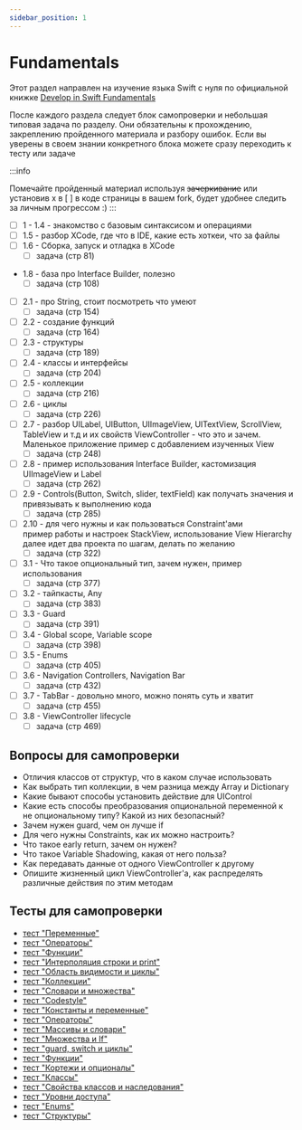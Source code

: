 ```yaml
---
sidebar_position: 1
---
```


# Fundamentals

Этот раздел направлен на изучение языка Swift с нуля по официальной
книжке [Develop in Swift Fundamentals](https://books.apple.com/ru/book/develop-in-swift-fundamentals/id1556365994?l=en)

После каждого раздела следует блок самопроверки и небольшая типовая задача по разделу. Они обязательны к прохождению,
закреплению пройденного материала и разбору ошибок. Если вы уверены в своем знании конкретного блока можете сразу
переходить к тесту или задаче

:::info

Помечайте пройденный материал используя ~~зачеркивание~~ или установив x в [ ] в коде страницы в вашем fork, будет
удобнее следить за личным прогрессом :)
:::

- [ ] 1 - 1.4 - знакомство с базовым синтаксисом и операциями
- [ ] 1.5 - разбор XCode, где что в IDE, какие есть хоткеи, что за файлы
- [ ] 1.6 - Сборка, запуск и отладка в XCode
    - [ ] задача (стр 81)
- 1.8 - база про Interface Builder, полезно
    - [ ] задача (стр 108)
- [ ] 2.1 - про String, стоит посмотреть что умеют
    - [ ] задача (стр 154)
- [ ] 2.2 - создание функций
    - [ ] задача (стр 164)
- [ ] 2.3 - структуры
    - [ ] задача (стр 189)
- [ ] 2.4 - классы и интерфейсы
    - [ ] задача (стр 204)
- [ ] 2.5 - коллекции
    - [ ] задача (стр 216)
- [ ] 2.6 - циклы
    - [ ] задача (стр 226)
- [ ] 2.7 - разбор UILabel, UIButton, UIImageView, UITextView, ScrollView, TableView и т.д и их свойств ViewController -
  что это и зачем. Маленькое приложение пример с добавлением изученных View
    - [ ] задача (стр 248)
- [ ] 2.8 - пример использования Interface Builder, кастомизация UIImageView и Label
    - [ ] задача (стр 262)
- [ ] 2.9 - Controls(Button, Switch, slider, textField) как получать значения и привязывать к выполнению кода
    - [ ] задача (стр 285)
- [ ] 2.10 - для чего нужны и как пользоваться Constraint'ами  
  пример работы и настроек StackView, использование View Hierarchy  
  далее идет два проекта по шагам, делать по желанию
    - [ ] задача (стр 322)
- [ ] 3.1 - Что такое опциональный тип, зачем нужен, пример использования
    - [ ] задача (стр 377)
- [ ] 3.2 - тайпкасты, Any
    - [ ] задача (стр 383)
- [ ] 3.3 - Guard
    - [ ] задача (стр 391)
- [ ] 3.4 - Global scope, Variable scope
    - [ ] задача (стр 398)
- [ ] 3.5 - Enums
    - [ ] задача (стр 405)
- [ ] 3.6 - Navigation Controllers, Navigation Bar
    - [ ] задача (стр 432)
- [ ] 3.7 - TabBar - довольно много, можно понять суть и хватит
    - [ ] задача (стр 455)
- [ ] 3.8 - ViewController lifecycle
    - [ ] задача (стр 469)

## Вопросы для самопроверки

- Отличия классов от структур, что в каком случае использовать
- Как выбрать тип коллекции, в чем разница между Array и Dictionary
- Какие бывают способы установить действие для UIControl
- Какие есть способы преобразования опциональной переменной к не опциональному типу? Какой из них безопасный?
- Зачем нужен guard, чем он лучше if
- Для чего нужны Constraints, как их можно настроить?
- Что такое early return, зачем он нужен?
- Что такое Variable Shadowing, какая от него польза?
- Как передавать данные от одного ViewController к другому
- Опишите жизненный цикл ViewController'a, как распределять различные действия по этим методам

## Тесты для самопроверки

- [тест "Переменные"](https://swiftbook.ru/content/test-0-3/)
- [тест "Операторы"](https://swiftbook.ru/content/test-0-4/)
- [тест "Функции"](https://swiftbook.ru/content/test-0-5/)
- [тест "Интерполяция строки и print"](https://swiftbook.ru/content/test-0-6/)
- [тест "Область видимости и циклы"](https://swiftbook.ru/content/test-0-7/)
- [тест "Коллекции"](https://swiftbook.ru/content/test-0-8/)
- [тест "Словари и множества"](https://swiftbook.ru/content/test-0-9/)
- [тест "Codestyle"](https://swiftbook.ru/content/test-0-10/)
- [тест "Константы и переменные"](https://swiftbook.ru/content/test-2-2-1/)
- [тест "Операторы"](https://swiftbook.ru/content/test-2-2-2/)
- [тест "Массивы и словари"](https://swiftbook.ru/content/test-2-2-3/)
- [тест "Множества и If"](https://swiftbook.ru/content/test-2-2-4/)
- [тест "guard, switch и циклы"](https://swiftbook.ru/content/test-2-2-5/)
- [тест "Функции"](https://swiftbook.ru/content/test-2-2-6/)
- [тест "Кортежи и опционалы"](https://swiftbook.ru/content/test-2-2-7/)
- [тест "Классы"](https://swiftbook.ru/content/test-2-2-8/)
- [тест "Свойства классов и наследования"](https://swiftbook.ru/content/test-2-2-9/)
- [тест "Уровни доступа"](https://swiftbook.ru/content/test-2-2-12/)
- [тест "Enums"](https://swiftbook.ru/content/test-2-2-14/)
- [тест "Структуры"](https://swiftbook.ru/content/test-2-2-15/)
